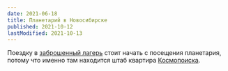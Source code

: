 ```yaml
---
date: 2021-06-18
title: Планетарий в Новосибирске
published: 2021-10-12
lastModified: 2021-10-13
---
```


Поездку в [заброшенный лагерь](/paranormal/abandoned-summer-camp) стоит начать с посещения планетария, потому что именно там находится штаб квартира [Космопоиска](/paranormal/mysterious-nobosibirsk).
